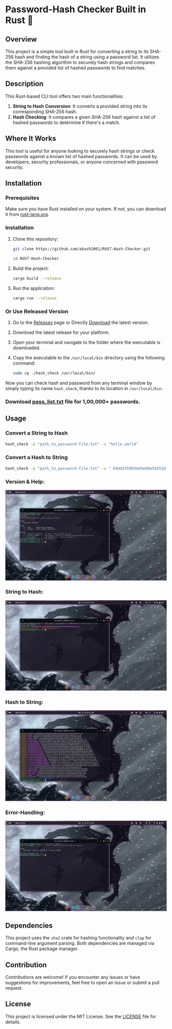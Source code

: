 # Password-Hash Checker Built in Rust 🦀

## Overview
This project is a simple tool built in Rust for converting a string to its SHA-256 hash and finding the hash of a string using a password list. It utilizes the SHA-256 hashing algorithm to securely hash strings and compares them against a provided list of hashed passwords to find matches.

## Description
This Rust-based CLI tool offers two main functionalities:
1. **String to Hash Conversion**: It converts a provided string into its corresponding SHA-256 hash.
2. **Hash Checking**: It compares a given SHA-256 hash against a list of hashed passwords to determine if there's a match.

## Where It Works
This tool is useful for anyone looking to securely hash strings or check passwords against a known list of hashed passwords. It can be used by developers, security professionals, or anyone concerned with password security.


## Installation
### Prerequisites
Make sure you have Rust installed on your system. If not, you can download it from [rust-lang.org](https://www.rust-lang.org/).

### Installation
1. Clone this repository:
    ```bash
    git clone https://github.com/akash2061/RUST-Hash-Checker.git
    ```
    ```bash
    cd RUST-Hash-Checker
    ```

2. Build the project:
    ```bash
    cargo build --release
    ```

3. Run the application:
    ```bash
    cargo run --release
    ```

### Or Use Released Version

1. Go to the [Releases](https://github.com/akash2061/RUST-Hash-Checker/releases) page or Directly [Download](https://github.com/akash2061/RUST-Hash-Checker/releases/download/v1.0.0/hash_check) the latest version.
2. Download the latest release for your platform.
3. Open your terminal and navigate to the folder where the executable is downloaded.
4. Copy the executable to the `/usr/local/bin` directory using the following command:

    ```bash
    sudo cp ./hash_check /usr/local/bin/
    ```


Now you can check hash and password from any terminal window by simply typing its name `hash_check`, thanks to its location in `/usr/local/bin`.

### Download [pass_list.txt]() file for 1,00,000+ passwords.

## Usage
### Convert a String to Hash
```bash
hash_check -p "path_to_password-file.txt" -s "hello world"
```
### Convert a Hash to String
```bash
hash_check -p "path_to_password-file.txt" -x " b94d27b9934d3e08a52e52d7da7dabfac484efe37a5380ee9088f7ace2efcde9"
```
### Version & Help:
![Version & Help](img/Version_Help.png)

### String to Hash:
![String to Hash](img/string_to_hash.png)

### Hash to String:
![Hash to String](img/hash_to_string.png)

### Error-Handling:
![Error-Handling](img/error.png)

## Dependencies

This project uses the `sha2` crate for hashing functionality and `clap` for command-line argument parsing. Both dependencies are managed via Cargo, the Rust package manager.

## Contribution

Contributions are welcome! If you encounter any issues or have suggestions for improvements, feel free to open an issue or submit a pull request.

## License

This project is licensed under the MIT License. See the [LICENSE](LICENSE) file for details.
